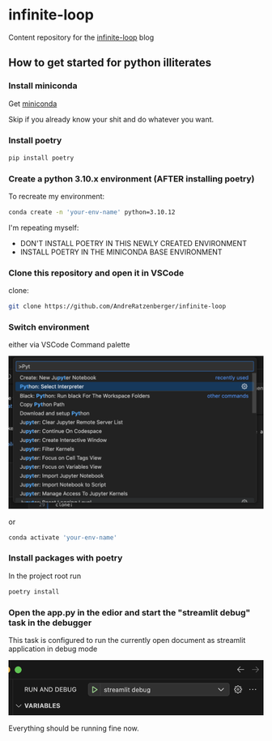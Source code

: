 # infinite-loop

Content repository for the [infinite-loop](https://publish.obsidian.md/infinite-loop) blog

## How to get started for python illiterates

### Install miniconda

Get [miniconda](https://docs.anaconda.com/free/miniconda/)

Skip if you already know your shit and do whatever you want.

### Install poetry

```bash
pip install poetry
```

### Create a python 3.10.x environment (AFTER installing poetry)

To recreate my environment:

```bash
conda create -n 'your-env-name' python=3.10.12 
```

I'm repeating myself:

- DON'T INSTALL POETRY IN THIS NEWLY CREATED ENVIRONMENT
- INSTALL POETRY IN THE MINICONDA BASE ENVIRONMENT

### Clone this repository and open it in VSCode

clone:

```bash
git clone https://github.com/AndreRatzenberger/infinite-loop
```

### Switch environment

either via VSCode Command palette

![alt text](.img/image.png)

or

```bash
conda activate 'your-env-name' 
```

### Install packages with poetry

In the project root run

```bash
poetry install
```

### Open the app.py in the edior and start the "streamlit debug" task in the debugger

This task is configured to run the currently open document as streamlit application in debug mode

![alt text](.img/image-1.png)

Everything should be running fine now.
